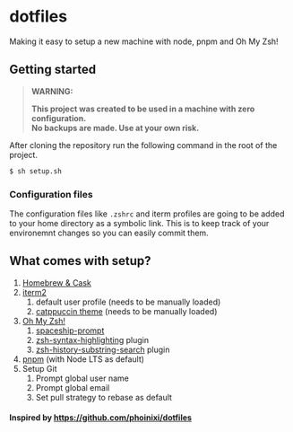 # dotfiles

Making it easy to setup a new machine with node, pnpm and Oh My Zsh!

## Getting started

> **WARNING:**
>
> **This project was created to be used in a machine with zero configuration.**\
> **No backups are made. Use at your own risk.**

After cloning the repository run the following command in the root of the project.

```sh
$ sh setup.sh
```

### Configuration files

The configuration files like `.zshrc` and iterm profiles are going to be added to your home directory as a symbolic link.
This is to keep track of your environemnt changes so you can easily commit them.

## What comes with setup?

1. [Homebrew & Cask](https://brew.sh/)
2. [iterm2](https://iterm2.com/)
   1. default user profile (needs to be manually loaded)
   2. [catppuccin theme](https://github.com/catppuccin/iterm) (needs to be manually loaded)
3. [Oh My Zsh!](https://ohmyz.sh/)
   1. [spaceship-prompt](https://github.com/spaceship-prompt/spaceship-prompt)
   2. [zsh-syntax-highlighting](https://github.com/zsh-users/zsh-syntax-highlighting) plugin
   3. [zsh-history-substring-search](https://github.com/zsh-users/zsh-history-substring-search) plugin
4. [pnpm](https://pnpm.io/) (with Node LTS as default)
5. Setup Git
   1. Prompt global user name
   2. Prompt global email
   3. Set pull strategy to rebase as default

#### Inspired by https://github.com/phoinixi/dotfiles
